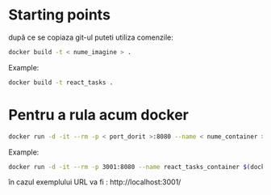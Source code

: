 # Starting points

după ce se copiaza git-ul puteti utiliza comenzile:
```bash
docker build -t < nume_imagine > .
```
Example:
```bash
docker build -t react_tasks .
```
# Pentru a rula acum docker

```bash
docker run -d -it --rm -p < port_dorit >:8080 --name < nume_container > $(docker images --format='{{.ID}}' | head -1) 
```

Example:
```bash
docker run -d -it --rm -p 3001:8080 --name react_tasks_container $(docker images --format='{{.ID}}' | head -1)
```

în cazul exemplului URL va fi : http://localhost:3001/
